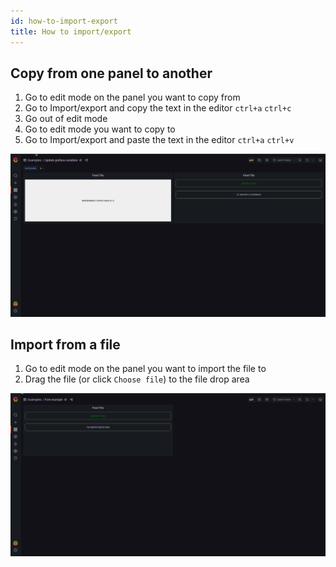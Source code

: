 ```yaml
---
id: how-to-import-export
title: How to import/export
---
```


## Copy from one panel to another

1. Go to edit mode on the panel you want to copy from
2. Go to Import/export and copy the text in the editor `ctrl+a` `ctrl+c`
3. Go out of edit mode
4. Go to edit mode you want to copy to
5. Go to Import/export and paste the text in the editor `ctrl+a` `ctrl+v`

![import/export](../../static/gif/import-and-export.gif)

## Import from a file

1. Go to edit mode on the panel you want to import the file to
2. Drag the file (or click `Choose file`) to the file drop area

![Load from file](../../static/gif/load-from-file.gif)
